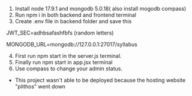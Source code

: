 1) Install node 17.9.1 and mongodb 5.0.18( also install mogodb compass)
2) Run npm i in both backend and frontend terminal
3) Create .env file in backend folder and save this 

JWT_SEC=adhbsafashfbfs (random letters)

MONGODB_URL=mongodb://127.0.0.1:27017/syllabus

4) First run npm start in the server.js terminal.
5) Finally run npm start in app.jsx terminal
6) Use compass to change your admin status.
* This project wasn't able to be deployed because the hosting website "plithos" went down
